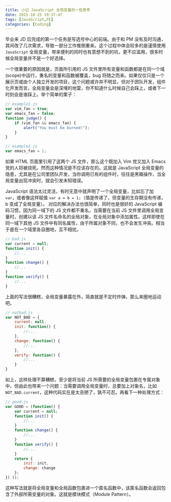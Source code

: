 ```yaml
---
title: 小记 JavaScript 全局变量的一些思考
date: 2015-10-25 19:37:47
tags: [JavaScript,FE]
categories: [Coding]
---
```

毕业来 JD 后完成的第一个任务是写选号中心的前端。由于和 PM 没有及时沟通，其间改了几次需求，导致一部分工作推倒重来。这个过程中体会较多的是谨慎使用 `JavaScript` 全局变量，带来便利的同时也有意想不到的坑，更不应滥用，很多时候全局变量并不是一个好选择。

<!-- more -->

一个很重要的原因就是，页面所引用的 JS 文件里所有变量和函数都是在同一个域(scope)中运行，重名的变量和函数被覆盖，bug 将随之而来。如果仅仅只是一个展示页或由个人独立开发的项目，这个问题或许并不明显，但对于团队开发，组件化开发而言，全局变量会是深埋的地雷，你不知道什么时候自己会踩上，或者下一时刻会是谁踩上。举个简单的栗子：

```javascript
// example1.js
var vim_fan = true;
var emacs_fan = false;
function judge() {
    if (vim_fan && emacs_fan) {
        alert("You must be burned!");
    }
}
```

```javascript
// example2.js
var emacs_fan = 1;
```

如果 HTML 页面里引用了这两个 JS 文件，那么这个既加入 Vim 党又加入 Emacs 党的人将被烧死。然而这种情况是不应该存在的。这就是 JavaScript 全局变量的隐患，尤其是在公司里团队开发，当你调用已有的组件时，往往是黑箱操作，当全局变量出现冲突时，就会引发未知错误。

JavaScript 语法太过灵活，有时无意中就声明了一个全局变量，比如忘了加 `var`，或者像这样赋值 `var a = b = 1;`（值是传递了，但变量的生存期没有传递，b 变成了全局变量）。
对应的解决办法也很简单，同时也是很好的 JavaScript 编码习惯，因为同一域下的 JS 文件都不重名，当需要在当前 JS 文件里调用全局变量时，创建以该 JS 文件名命名的全局对象，在全局对象中添加属性。这样即使在同一域下其他 JS 文件中有同名属性，由于所属对象不同，也不会发生冲突。相当于是在一个域里各自圈地，互不相扰。

```javascript
// bad.js
var current = null;
function init() {
    //...
}
function change() {
    //...
}
function verify() {
    //...
}
```

上面的写法很糟糕，全局变量暴露在外，简直就是不定时炸弹。那么来圈地运动吧。

```javascript
// notbad.js
var NOT_BAD = {
    current: null,
    init: function() {
        //...
    },
    change: function() {
        //...
    },
    verify: function() {
        //...
    }
}
```

如上，这样处理不算糟糕，至少是将当前 JS 所需要的全局变量包裹在专属对象中，但由此也带来一个问题：当需要调用全局变量时，总要加上对象名，比如 `NOT_BAD.current`，这种代码实在是太丑陋了，孰不可忍。再看下一种处理方式：

```javascript
// good.js
var GOOD = (function() {
    var current = null;
    function init() {
        //...
    }
    function change() {
        //...
    }
    function verify() {
        //...
    }
    return {
        init: init,
        change: change
    };
}) ();
```
这种写法就是将全局变量和全局函数包裹进一个匿名函数中，该匿名函数会返回包含了外部所需变量的对象。这就是模块模式（Module Pattern）。
